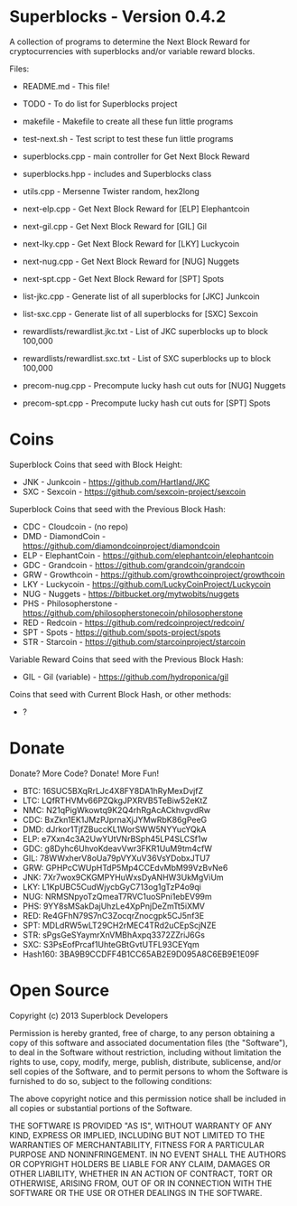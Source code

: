 Superblocks - Version 0.4.2
===========================

A collection of programs to determine the Next Block Reward for
cryptocurrencies with superblocks and/or variable reward blocks.

Files:

* README.md - This file!
* TODO - To do list for Superblocks project

* makefile - Makefile to create all these fun little programs

* test-next.sh - Test script to test these fun little programs

* superblocks.cpp - main controller for Get Next Block Reward 
* superblocks.hpp - includes and Superblocks class
* utils.cpp - Mersenne Twister random, hex2long

* next-elp.cpp - Get Next Block Reward for [ELP] Elephantcoin
* next-gil.cpp - Get Next Block Reward for [GIL] Gil
* next-lky.cpp - Get Next Block Reward for [LKY] Luckycoin
* next-nug.cpp - Get Next Block Reward for [NUG] Nuggets
* next-spt.cpp - Get Next Block Reward for [SPT] Spots

* list-jkc.cpp - Generate list of all superblocks for [JKC] Junkcoin
* list-sxc.cpp - Generate list of all superblocks for [SXC] Sexcoin
* rewardlists/rewardlist.jkc.txt - List of JKC superblocks up to block 100,000
* rewardlists/rewardlist.sxc.txt - List of SXC superblocks up to block 100,000

* precom-nug.cpp - Precompute lucky hash cut outs for [NUG] Nuggets
* precom-spt.cpp - Precompute lucky hash cut outs for [SPT] Spots


Coins
=====

Superblock Coins that seed with Block Height:
* JNK - Junkcoin - https://github.com/Hartland/JKC
* SXC - Sexcoin - https://github.com/sexcoin-project/sexcoin

Superblock Coins that seed with the Previous Block Hash:
* CDC - Cloudcoin - (no repo)
* DMD - DiamondCoin - https://github.com/diamondcoinproject/diamondcoin
* ELP - ElephantCoin - https://github.com/elephantcoin/elephantcoin
* GDC - Grandcoin - https://github.com/grandcoin/grandcoin
* GRW - Growthcoin - https://github.com/growthcoinproject/growthcoin
* LKY - Luckycoin - https://github.com/LuckyCoinProject/Luckycoin
* NUG - Nuggets - https://bitbucket.org/mytwobits/nuggets
* PHS - Philosopherstone - https://github.com/philosopherstonecoin/philosopherstone
* RED - Redcoin - https://github.com/redcoinproject/redcoin/
* SPT - Spots - https://github.com/spots-project/spots
* STR - Starcoin - https://github.com/starcoinproject/starcoin

Variable Reward Coins that seed with the Previous Block Hash:
* GIL - Gil (variable) - https://github.com/hydroponica/gil  

Coins that seed with Current Block Hash, or other methods:
* ?

Donate
======

Donate? More Code? Donate! More Fun!

* BTC: 16SUC5BXqRrLJc4X8FY8DA1hRyMexDvjfZ
* LTC: LQfRTHVMv66PZQkgJPXRVB5TeBiw52eKtZ
* NMC: N21qPigWkowtq9K2Q4rhRgAcACkhvgvdRw
* CDC: BxZkn1EK1JMzPJprnaXjJYMwRbK86gPeeG
* DMD: dJrkor1TjfZBuccKL1WorSWW5NYYucYQkA
* ELP: e7Xxn4c3A2UwYUtVNrBSph45LP4SLCSf1w
* GDC: g8Dyhc6UhvoKdeavVwr3FKR1UuM9tm4cfW
* GIL: 78WWxherV8oUa79pVYXuV36VsYDobxJTU7
* GRW: GPHPcCWUpHTdP5Mp4CCEdvMbM99VzBvNe6
* JNK: 7Xr7wox9CKGMPYHuWxsDyANHW3UkMgViUm
* LKY: L1KpUBC5CudWjycbGyC713og1gTzP4o9qi
* NUG: NRMSNpyoTzQmeaT7RVC1uoSPni1ebEV99m
* PHS: 9YY8sMSakDajUhzLe4XpPnjDeZmTt5iXMV
* RED: Re4GFhN79S7nC3ZocqrZnocgpk5CJ5nf3E
* SPT: MDLdRW5wLT29CH2rMEC4TRd2uCEpScjNZE
* STR: sPgsGeSYaymrXnVMBhAxpq3372ZZriJ6Gs
* SXC: S3PsEofPrcaf1UhteGBtGvtUTFL93CEYqm
* Hash160: 3BA9B9CCDFF4B1CC65AB2E9D095A8C6EB9E1E09F


Open Source
===========

Copyright (c) 2013 Superblock Developers

Permission is hereby granted, free of charge, to any person obtaining a copy
of this software and associated documentation files (the "Software"), to deal
in the Software without restriction, including without limitation the rights
to use, copy, modify, merge, publish, distribute, sublicense, and/or sell
copies of the Software, and to permit persons to whom the Software is
furnished to do so, subject to the following conditions:

The above copyright notice and this permission notice shall be included in
all copies or substantial portions of the Software.

THE SOFTWARE IS PROVIDED "AS IS", WITHOUT WARRANTY OF ANY KIND, EXPRESS OR
IMPLIED, INCLUDING BUT NOT LIMITED TO THE WARRANTIES OF MERCHANTABILITY,
FITNESS FOR A PARTICULAR PURPOSE AND NONINFRINGEMENT. IN NO EVENT SHALL THE
AUTHORS OR COPYRIGHT HOLDERS BE LIABLE FOR ANY CLAIM, DAMAGES OR OTHER
LIABILITY, WHETHER IN AN ACTION OF CONTRACT, TORT OR OTHERWISE, ARISING FROM,
OUT OF OR IN CONNECTION WITH THE SOFTWARE OR THE USE OR OTHER DEALINGS IN
THE SOFTWARE.

